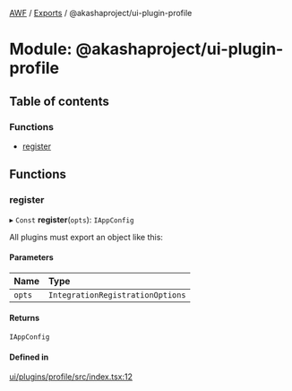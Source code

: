 [AWF](../README.md) / [Exports](../modules.md) / @akashaproject/ui-plugin-profile

# Module: @akashaproject/ui-plugin-profile

## Table of contents

### Functions

- [register](_akashaproject_ui_plugin_profile.md#register)

## Functions

### register

▸ `Const` **register**(`opts`): `IAppConfig`

All plugins must export an object like this:

#### Parameters

| Name | Type |
| :------ | :------ |
| `opts` | `IntegrationRegistrationOptions` |

#### Returns

`IAppConfig`

#### Defined in

[ui/plugins/profile/src/index.tsx:12](https://github.com/AKASHAorg/akasha-world-framework/blob/83e542de/ui/plugins/profile/src/index.tsx#L12)
